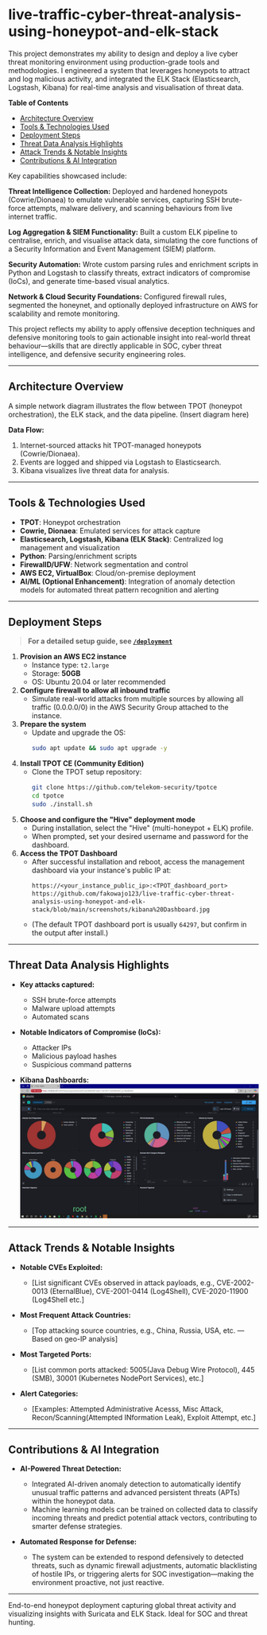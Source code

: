 # live-traffic-cyber-threat-analysis-using-honeypot-and-elk-stack
This project demonstrates my ability to design and deploy a live cyber threat monitoring environment using production-grade tools and methodologies. I engineered a system that leverages honeypots to attract and log malicious activity, and integrated the ELK Stack (Elasticsearch, Logstash, Kibana) for real-time analysis and visualisation of threat data.

**Table of Contents**
- [Architecture Overview](#architecture-overview)
- [Tools & Technologies Used](#tools--technologies-used)
- [Deployment Steps](#deployment-steps)
- [Threat Data Analysis Highlights](#threat-data-analysis-highlights)
- [Attack Trends & Notable Insights](#attack-trends--notable-insights)
- [Contributions & AI Integration](#contributions--ai-integration)

Key capabilities showcased include:

**Threat Intelligence Collection:** Deployed and hardened honeypots (Cowrie/Dionaea) to emulate vulnerable services, capturing SSH brute-force attempts, malware delivery, and scanning behaviours from live internet traffic.

**Log Aggregation & SIEM Functionality:** Built a custom ELK pipeline to centralise, enrich, and visualise attack data, simulating the core functions of a Security Information and Event Management (SIEM) platform.

**Security Automation:** Wrote custom parsing rules and enrichment scripts in Python and Logstash to classify threats, extract indicators of compromise (IoCs), and generate time-based visual analytics.

**Network & Cloud Security Foundations:** Configured firewall rules, segmented the honeynet, and optionally deployed infrastructure on AWS for scalability and remote monitoring.

This project reflects my ability to apply offensive deception techniques and defensive monitoring tools to gain actionable insight into real-world threat behaviour—skills that are directly applicable in SOC, cyber threat intelligence, and defensive security engineering roles.

---

## Architecture Overview

A simple network diagram illustrates the flow between TPOT (honeypot orchestration), the ELK stack, and the data pipeline. (Insert diagram here)

**Data Flow:**  
1. Internet-sourced attacks hit TPOT-managed honeypots (Cowrie/Dionaea).  
2. Events are logged and shipped via Logstash to Elasticsearch.  
3. Kibana visualizes live threat data for analysis.

---

## Tools & Technologies Used

- **TPOT**: Honeypot orchestration
- **Cowrie, Dionaea**: Emulated services for attack capture
- **Elasticsearch, Logstash, Kibana (ELK Stack)**: Centralized log management and visualization
- **Python**: Parsing/enrichment scripts
- **FirewallD/UFW**: Network segmentation and control
- **AWS EC2, VirtualBox**: Cloud/on-premise deployment
- **AI/ML (Optional Enhancement)**: Integration of anomaly detection models for automated threat pattern recognition and alerting

---

## Deployment Steps

> **For a detailed setup guide, see [`/deployment`](./deployment)**

1. **Provision an AWS EC2 instance**  
   - Instance type: `t2.large`  
   - Storage: **50GB**  
   - OS: Ubuntu 20.04 or later recommended  
2. **Configure firewall to allow all inbound traffic**  
   - Simulate real-world attacks from multiple sources by allowing all traffic (0.0.0.0/0) in the AWS Security Group attached to the instance.
3. **Prepare the system**  
   - Update and upgrade the OS:
     ```bash
     sudo apt update && sudo apt upgrade -y
     ```
4. **Install TPOT CE (Community Edition)**
   - Clone the TPOT setup repository:
     ```bash
     git clone https://github.com/telekom-security/tpotce
     cd tpotce
     sudo ./install.sh
     ```
5. **Choose and configure the "Hive" deployment mode**
   - During installation, select the "Hive" (multi-honeypot + ELK) profile.
   - When prompted, set your desired username and password for the dashboard.
6. **Access the TPOT Dashboard**
   - After successful installation and reboot, access the management dashboard via your instance's public IP at:
     ```
     https://<your_instance_public_ip>:<TPOT_dashboard_port>
     https://github.com/fakowajo123/live-traffic-cyber-threat-analysis-using-honeypot-and-elk-stack/blob/main/screenshots/kibana%20Dashboard.jpg
     ```
   - (The default TPOT dashboard port is usually `64297`, but confirm in the output after install.)

---

## Threat Data Analysis Highlights

- **Key attacks captured:**  
  - SSH brute-force attempts  
  - Malware upload attempts  
  - Automated scans

- **Notable Indicators of Compromise (IoCs):**  
  - Attacker IPs  
  - Malicious payload hashes  
  - Suspicious command patterns

- **Kibana Dashboards:**  
  ![Kibana Dashboard ](https://github.com/fakowajo123/live-traffic-cyber-threat-analysis-using-honeypot-and-elk-stack/blob/main/screenshots/Kibana%20Dashboard..jpg)

---

## Attack Trends & Notable Insights

- **Notable CVEs Exploited:**  
  - [List significant CVEs observed in attack payloads, e.g., CVE-2002-0013 (EternalBlue), CVE-2001-0414 (Log4Shell), CVE-2020-11900 (Log4Shell etc.]

- **Most Frequent Attack Countries:**  
  - [Top attacking source countries, e.g., China, Russia, USA, etc. — Based on geo-IP analysis]

- **Most Targeted Ports:**  
  - [List common ports attacked: 5005(Java Debug Wire Protocol), 445 (SMB), 30001 (Kubernetes NodePort Services), etc.]

- **Alert Categories:**  
  - [Examples: Attempted Administrative Acesss, Misc Attack, Recon/Scanning(Attempted INformation Leak), Exploit Attempt, etc.]

---

## Contributions & AI Integration

- **AI-Powered Threat Detection:**  
  - Integrated AI-driven anomaly detection to automatically identify unusual traffic patterns and advanced persistent threats (APTs) within the honeypot data.  
  - Machine learning models can be trained on collected data to classify incoming threats and predict potential attack vectors, contributing to smarter defense strategies.

- **Automated Response for Defense:**  
  - The system can be extended to respond defensively to detected threats, such as dynamic firewall adjustments, automatic blacklisting of hostile IPs, or triggering alerts for SOC investigation—making the environment proactive, not just reactive.

---

End-to-end honeypot deployment capturing global threat activity and visualizing insights with Suricata and ELK Stack. Ideal for SOC and threat hunting.

